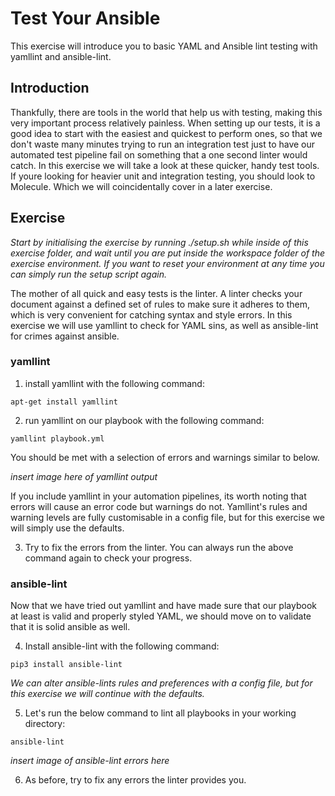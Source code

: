 # Test Your Ansible

This exercise will introduce you to basic YAML and Ansible lint testing with yamllint and ansible-lint.

## Introduction

Thankfully, there are tools in the world that help us with testing, making this very important process relatively painless. When setting up our tests, it is a good idea to start with the easiest and quickest to perform ones, so that we don't waste many minutes trying to run an integration test just to have our automated test pipeline fail on something that a one second linter would catch. In this exercise we will take a look at these quicker, handy test tools. If youre looking for heavier unit and integration testing, you should look to Molecule. Which we will coincidentally cover in a later exercise.

## Exercise

*Start by initialising the exercise by running ./setup.sh while inside of this exercise folder, and wait until you are put inside the workspace folder of the exercise environment. If you want to reset your environment at any time you can simply run the setup script again.*

The mother of all quick and easy tests is the linter. A linter checks your document against a defined set of rules to make sure it adheres to them, which is very convenient for catching syntax and style errors. In this exercise we will use yamllint to check for YAML sins, as well as ansible-lint for crimes against ansible.

### yamllint

1. install yamllint with the following command:

```
apt-get install yamllint
```

2. run yamllint on our playbook with the following command:

```
yamllint playbook.yml
```
You should be met with a selection of errors and warnings similar to below.

*insert image here of yamllint output*

If you include yamllint in your automation pipelines, its worth noting that errors will cause an error code but warnings do not. Yamllint's rules and warning levels are fully customisable in a config file, but for this exercise we will simply use the defaults.

3. Try to fix the errors from the linter. You can always run the above command again to check your progress.

### ansible-lint

Now that we have tried out yamllint and have made sure that our playbook at least is valid and properly styled YAML, we should move on to validate that it is solid ansible as well.

4. Install ansible-lint with the following command:
```
pip3 install ansible-lint
```

*We can alter ansible-lints rules and preferences with a config file, but for this exercise we will continue with the defaults.*

5. Let's run the below command to lint all playbooks in your working directory:
```
ansible-lint
```

*insert image of ansible-lint errors here*

6. As before, try to fix any errors the linter provides you.
